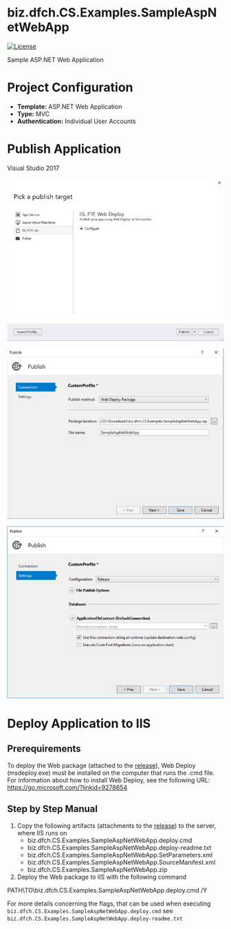 # biz.dfch.CS.Examples.SampleAspNetWebApp
[![License](https://img.shields.io/badge/license-Apache%20License%202.0-blue.svg)](https://github.com/dfensgmbh/biz.dfch.CS.Examples.SampleAspNetWebApp/blob/master/LICENSE)

Sample ASP.NET Web Application

# Project Configuration
- **Template:** ASP.NET Web Application
- **Type:** MVC
- **Authentication:** Individual User Accounts

# Publish Application

Visual Studio 2017

![Publish Web Application](/media/publish-app-1.png?raw=true)

![Publish Web Application](/media/publish-app-2.png?raw=true)

![Publish Web Application](/media/publish-app-3.png?raw=true)

# Deploy Application to IIS

## Prerequirements
To deploy the Web package (attached to the [release](https://github.com/dfensgmbh/biz.dfch.CS.Examples.SampleAspNetWebApp/releases/tag/1.0.0)), Web Deploy (msdeploy.exe) must be installed on the computer that runs the .cmd file. For information about how to install Web Deploy, see the following URL:
https://go.microsoft.com/?linkid=9278654

## Step by Step Manual
1. Copy the following artifacts (attachments to the [release](https://github.com/dfensgmbh/biz.dfch.CS.Examples.SampleAspNetWebApp/releases/tag/1.0.0)) to the server, where IIS runs on
    - biz.dfch.CS.Examples.SampleAspNetWebApp.deploy.cmd
    - biz.dfch.CS.Examples.SampleAspNetWebApp.deploy-readme.txt
    - biz.dfch.CS.Examples.SampleAspNetWebApp.SetParameters.xml
    - biz.dfch.CS.Examples.SampleAspNetWebApp.SourceManifest.xml
    - biz.dfch.CS.Examples.SampleAspNetWebApp.zip
1. Deploy the Web package to IIS with the following command

PATH\TO\biz.dfch.CS.Examples.SampleAspNetWebApp.deploy.cmd /Y

For more details concerning the flags, that can be used when executing `biz.dfch.CS.Examples.SampleAspNetWebApp.deploy.cmd` see `biz.dfch.CS.Examples.SampleAspNetWebApp.deploy-readme.txt`

